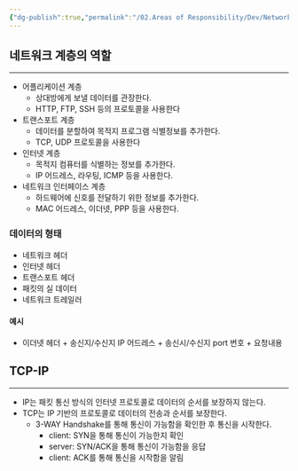 ```yaml
---
{"dg-publish":true,"permalink":"/02.Areas of Responsibility/Dev/Network & Infrastructure/TCP-IP 네트워크 계층모델/","tags":["dev","cs"],"noteIcon":""}
---
```


## 네트워크 계층의 역할
---
- 어플리케이션 계층
	- 상대방에게 보낼 데이터를 관장한다.
	- HTTP, FTP, SSH 등의 프로토콜을 사용한다
- 트랜스포트 계층
	- 데이터를 분할하여 목적지 프로그램 식별정보를 추가한다.
	- TCP, UDP 프로토콜을 사용한다
- 인터넷 계층
	- 목적지 컴퓨터를 식별하는 정보를 추가한다.
	- IP 어드레스, 라우팅, ICMP 등을 사용한다.
- 네트워크 인터페이스 계층
	- 하드웨어에 신호를 전달하기 위한 정보를 추가한다.
	- MAC 어드레스, 이더넷, PPP 등을 사용한다.
### 데이터의 형태
- 네트워크 헤더
- 인터넷 헤더
- 트랜스포트 헤더
- 패킷의 실 데이터
- 네트워크 트레일러
#### 예시
- 이더넷 헤더 + 송신지/수신지 IP 어드레스 + 송신시/수신지 port 번호 + 요청내용
## TCP-IP
---
- IP는 패킷 통신 방식의 인터넷 프로토콜로 데이터의 순서를 보장하지 않는다.
- TCP는 IP 기반의 프로토콜로 데이터의 전송과 순서를 보장한다.
	- 3-WAY Handshake를 통해 통신이 가능함을 확인한 후 통신을 시작한다.
		- client: SYN을 통해 통신이 가능한지 확인
		- server: SYN/ACK을 통해 통신이 가능함을 응답
		- client: ACK를 통해 통신을 시작함을 알림